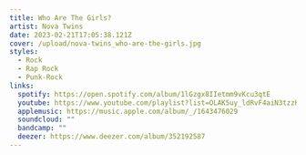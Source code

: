 ```yaml
---
title: Who Are The Girls?
artist: Nova Twins
date: 2023-02-21T17:05:38.121Z
cover: /upload/nova-twins_who-are-the-girls.jpg
styles:
  - Rock
  - Rap Rock
  - Punk-Rock
links:
  spotify: https://open.spotify.com/album/1lGzgx8IIetmm9vKcu3qtE
  youtube: https://www.youtube.com/playlist?list=OLAK5uy_ldRvF4aiN3tzzKuG4NSnxYYpiLnhSby0o
  applemusic: https://music.apple.com/album/_/1643476029
  soundcloud: ""
  bandcamp: ""
  deezer: https://www.deezer.com/album/352192587
---
```

